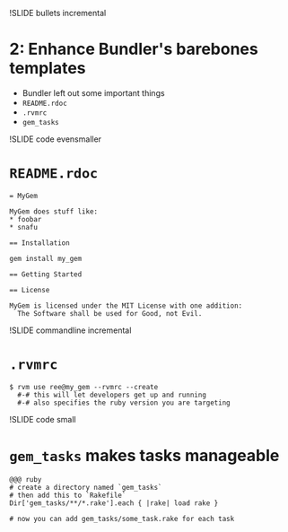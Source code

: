 !SLIDE bullets incremental

# 2: Enhance Bundler's barebones templates

* Bundler left out some important things
* `README.rdoc`
* `.rvmrc` 
* `gem_tasks`



!SLIDE code evensmaller

# `README.rdoc`

    = MyGem

    MyGem does stuff like:
    * foobar
    * snafu

    == Installation

    gem install my_gem

    == Getting Started

    == License

    MyGem is licensed under the MIT License with one addition: 
      The Software shall be used for Good, not Evil.
      
      
!SLIDE commandline incremental

# `.rvmrc`

    $ rvm use ree@my_gem --rvmrc --create
      #-# this will let developers get up and running
      #-# also specifies the ruby version you are targeting
      
      
!SLIDE code small

# `gem_tasks` makes tasks manageable

    @@@ ruby
    # create a directory named `gem_tasks`
    # then add this to `Rakefile`
    Dir['gem_tasks/**/*.rake'].each { |rake| load rake }
    
    # now you can add gem_tasks/some_task.rake for each task